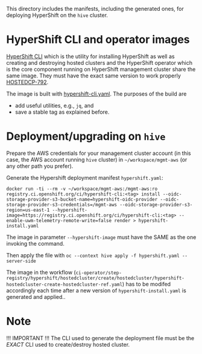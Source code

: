 This directory includes the manifests, including the generated ones, for deploying HyperShift on the `hive` cluster.

# HyperShift CLI and operator images
[HyperShift CLI](https://hypershift-docs.netlify.app/getting-started/) which is the utility for installing HyperShift as well as creating and destroying hosted clusters and the HyperShift operator which is the core component running on HyperShift management cluster share the same image. 
They must have the exact same version to work properly [HOSTEDCP-792](https://issues.redhat.com/browse/HOSTEDCP-792).

The image is built with [hypershift-cli.yaml](clusters/app.ci/supplemental-ci-images/hypershift/hypershift-cli.yaml). The purposes of the build are
- add useful utilities, e.g., `jq`, and
- save a stable tag as explained before.

# Deployment/upgrading on `hive`
Prepare the AWS credentials for your management cluster account (in this case, the AWS account running `hive` cluster) in `~/workspace/mgmt-aws` (or any other path you prefer).

Generate the Hypershift deployment manifest `hypershift.yaml`:
```
docker run -ti --rm -v ~/workspace/mgmt-aws:/mgmt-aws:ro registry.ci.openshift.org/ci/hypershift-cli:<tag> install --oidc-storage-provider-s3-bucket-name=hypershift-oidc-provider --oidc-storage-provider-s3-credentials=/mgmt-aws --oidc-storage-provider-s3-region=us-east-1 --hypershift-image=https://registry.ci.openshift.org/ci/hypershift-cli:<tag> --enable-uwm-telemetry-remote-write=false render > hypershift-install.yaml
```

The image in parameter `--hypershift-image` must have the SAME as the one invoking the command.

Then apply the file with
`oc --context hive apply -f hypershift.yaml --server-side`

The image in the workflow (`ci-operator/step-registry/hypershift/hostedcluster/create/hostedcluster/hypershift-hostedcluster-create-hostedcluster-ref.yaml`) has to be modifed accordingly each time after a new version of `hypershift-install.yaml` is generated and applied..

# Note
!!! IMPORTANT !!!
The CLI used to generate the deployment file must be the _EXACT_ CLI used to create/destroy hosted cluster.
